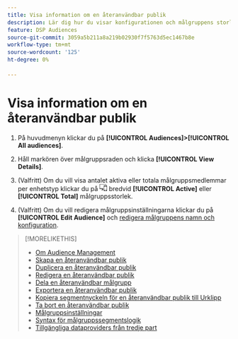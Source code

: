 ```yaml
---
title: Visa information om en återanvändbar publik
description: Lär dig hur du visar konfigurationen och målgruppens storlek för en återanvändbar målgrupp.
feature: DSP Audiences
source-git-commit: 3059a5b211a8a219b02930f7f5763d5ec1467b8e
workflow-type: tm+mt
source-wordcount: '125'
ht-degree: 0%

---
```


# Visa information om en återanvändbar publik

1. På huvudmenyn klickar du på **[!UICONTROL Audiences]>[!UICONTROL All audiences]**.

1. Håll markören över målgruppsraden och klicka **[!UICONTROL View Details]**.

1. (Valfritt) Om du vill visa antalet aktiva eller totala målgruppsmedlemmar per enhetstyp klickar du på ![Enhetsfördelning](/help/dsp/assets/device-breakdown.png) bredvid **[!UICONTROL Active]** eller **[!UICONTROL Total]** målgruppsstorlek.

1. (Valfritt) Om du vill redigera målgruppsinställningarna klickar du på **[!UICONTROL Edit Audience]** och [redigera målgruppens namn och konfiguration](reusable-audience-edit.md).

>[!MORELIKETHIS]
>
>* [Om Audience Management](audience-about.md)
>* [Skapa en återanvändbar publik](reusable-audience-create.md)
>* [Duplicera en återanvändbar publik](reusable-audience-duplicate.md)
>* [Redigera en återanvändbar publik](reusable-audience-edit.md)
>* [Dela en återanvändbar målgrupp](reusable-audience-share.md)
>* [Exportera en återanvändbar publik](reusable-audience-export.md)
>* [Kopiera segmentnyckeln för en återanvändbar publik till Urklipp](reusable-audience-clipboard.md)
>* [Ta bort en återanvändbar publik](reusable-audience-delete.md)
>* [Målgruppsinställningar](audience-settings.md)
>* [Syntax för målgruppssegmentslogik](audience-segment-logic-syntax.md)
>* [Tillgängliga dataproviders från tredje part](third-party-data-providers.md)

